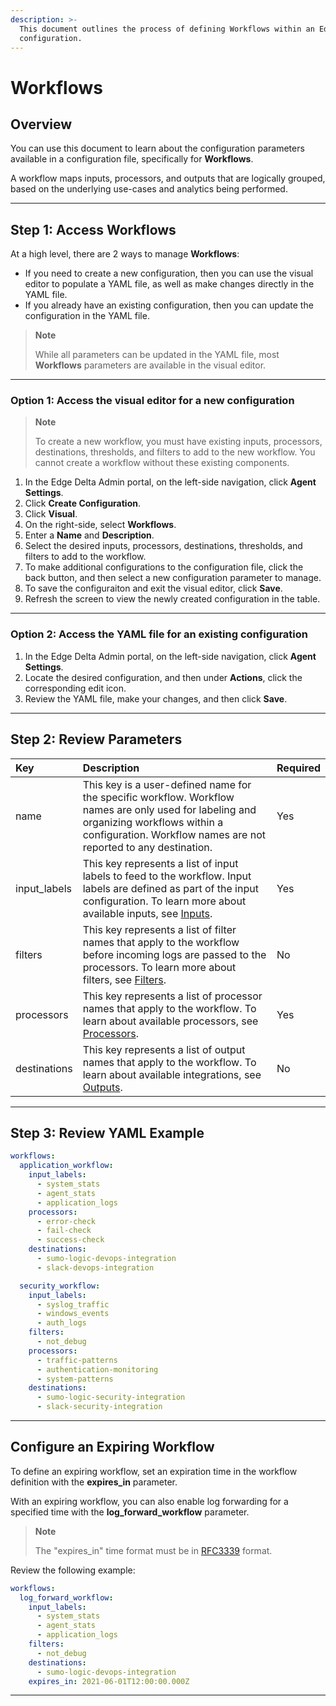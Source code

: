 ```yaml
---
description: >-
  This document outlines the process of defining Workflows within an Edge Delta
  configuration.
---
```


# Workflows

## Overview

You can use this document to learn about the configuration parameters available in a configuration file, specifically for **Workflows**.

A workflow maps inputs, processors, and outputs that are logically grouped, based on the underlying use-cases and analytics being performed.

***

## Step 1: Access Workflows

At a high level, there are 2 ways to manage **Workflows**:

  * If you need to create a new configuration, then you can use the visual editor to populate a YAML file, as well as make changes directly in the YAML file.
  * If you already have an existing configuration, then you can update the configuration in the YAML file. 

> **Note**
> 
> While all parameters can be updated in the YAML file, most **Workflows** parameters are available in the visual editor. 

***

### Option 1: Access the visual editor for a new configuration

> **Note**
> 
> To create a new workflow, you must have existing inputs, processors, destinations, thresholds, and filters to add to the new workflow. You cannot create a workflow without these existing components.  

1. In the Edge Delta Admin portal, on the left-side navigation, click **Agent Settings**.
2. Click **Create Configuration**.
3. Click **Visual**.
4. On the right-side, select **Workflows**. 
5. Enter a **Name** and **Description**.
6. Select the desired inputs, processors, destinations, thresholds, and filters to add to the workflow. 
7. To make additional configurations to the configuration file, click the back button, and then select a new configuration parameter to manage. 
8. To save the configuraiton and exit the visual editor, click **Save**. 
9. Refresh the screen to view the newly created configuration in the table. 

***

### Option 2: Access the YAML file for an existing configuration

1. In the Edge Delta Admin portal, on the left-side navigation, click **Agent Settings**.
2. Locate the desired configuration, and then under **Actions**, click the corresponding edit icon.
3. Review the YAML file, make your changes, and then click **Save**. 

***

## Step 2: Review Parameters

| Key | Description | Required |
| :--- | :--- | :--- |
| name | This key is a user-defined name for the specific workflow. Workflow names are only used for labeling and organizing workflows within a configuration. Workflow names are not reported to any destination. | Yes |
| input\_labels | This key represents a list of input labels to feed to the workflow. Input labels are defined as part of the input configuration. To learn more about available inputs, see [Inputs](./inputs.md). | Yes |
| filters | This key represents a list of filter names that apply to the workflow before incoming logs are passed to the processors. To learn more about filters, see [Filters](./filters.md). | No |
| processors | This key represents a list of processor names that apply to the workflow. To learn about available processors, see [Processors](./processors.md). | Yes |
| destinations | This key represents a list of output names that apply to the workflow. To learn about available integrations, see [Outputs](./outputs.md). | No |

***

## Step 3: Review YAML Example

```yaml
workflows:
  application_workflow:
    input_labels:
      - system_stats
      - agent_stats
      - application_logs
    processors:
      - error-check
      - fail-check
      - success-check
    destinations:
      - sumo-logic-devops-integration
      - slack-devops-integration

  security_workflow:
    input_labels:
      - syslog_traffic
      - windows_events
      - auth_logs
    filters:
      - not_debug
    processors:
      - traffic-patterns
      - authentication-monitoring
      - system-patterns
    destinations:
      - sumo-logic-security-integration
      - slack-security-integration
```

***

## Configure an Expiring Workflow

To define an expiring workflow, set an expiration time in the workflow definition with the **expires_in** parameter.

With an expiring workflow, you can also enable log forwarding for a specified time with the **log_forward_workflow** parameter.  

> **Note**
> 
> The "expires_in" time format must be in [RFC3339](https://datatracker.ietf.org/doc/html/rfc3339) format.

Review the following example: 

```yaml
workflows:
  log_forward_workflow:
    input_labels:
      - system_stats
      - agent_stats
      - application_logs
    filters:
      - not_debug
    destinations:
      - sumo-logic-devops-integration
    expires_in: 2021-06-01T12:00:00.000Z
```

***
